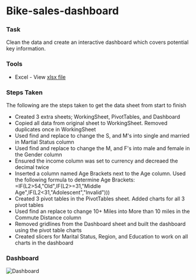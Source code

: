 # Bike-sales-dashboard

### Task
Clean the data and create an interactive dashboard which covers potential key information.

### Tools
- Excel - View [xlsx file](https://github.com/Baguette0812/Bike-sales-dashboard/blob/main/Bike-sales-dashboard.xlsx)

### Steps Taken
The following are the steps taken to get the data sheet from start to finish
- Created 3 extra sheets; WorkingSheet, PivotTables, and Dashboard
- Copied all data from original sheet to WorkingSheet. Removed duplicates once in WorkingSheet
- Used find and replace to change the S, and M's into single and married in Martial Status column
- Used find and replace to change the M, and F's into male and female in the Gender column
- Ensured the income column was set to currency and decreaed the decimal twice
- Inserted a column named Age Brackets next to the Age column. Used the following formula to determine Age Brackets: =IF(L2>54,"Old",IF(L2>=31,"Middle Age",IF(L2<31,"Adolescent","Invalid")))
- Created 3 pivot tables in the PivotTables sheet. Added charts for all 3 pivot tables
- Used find an replace to change 10+ Miles into More than 10 miles in the Commute Distance column
- Removed gridlines from the Dashboard sheet and built the dashboard using the pivot table charts
- Created slicers for Marital Status, Region, and Education to work on all charts in the dashboard

### Dashboard

![Dashboard](https://github.com/Baguette0812/Bike-sales-dashboard/assets/106466704/7a5758fb-415b-4e20-a1e3-174f34432a4c)
